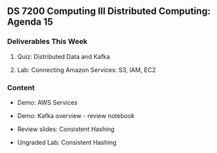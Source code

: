 ## DS 7200 Computing III Distributed Computing: Agenda 15

### Deliverables This Week

1) Quiz: Distributed Data and Kafka

2) Lab: Connecting Amazon Services: S3, IAM, EC2


### Content

- Demo: AWS Services
 
- Demo: Kafka overview - review notebook

- Review slides: Consistent Hashing

- Ungraded Lab: Consistent Hashing

